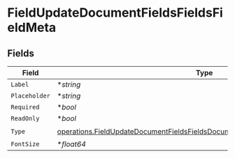 # FieldUpdateDocumentFieldsFieldsFieldMeta


## Fields

| Field                                                                                                                                                                              | Type                                                                                                                                                                               | Required                                                                                                                                                                           | Description                                                                                                                                                                        |
| ---------------------------------------------------------------------------------------------------------------------------------------------------------------------------------- | ---------------------------------------------------------------------------------------------------------------------------------------------------------------------------------- | ---------------------------------------------------------------------------------------------------------------------------------------------------------------------------------- | ---------------------------------------------------------------------------------------------------------------------------------------------------------------------------------- |
| `Label`                                                                                                                                                                            | **string*                                                                                                                                                                          | :heavy_minus_sign:                                                                                                                                                                 | N/A                                                                                                                                                                                |
| `Placeholder`                                                                                                                                                                      | **string*                                                                                                                                                                          | :heavy_minus_sign:                                                                                                                                                                 | N/A                                                                                                                                                                                |
| `Required`                                                                                                                                                                         | **bool*                                                                                                                                                                            | :heavy_minus_sign:                                                                                                                                                                 | N/A                                                                                                                                                                                |
| `ReadOnly`                                                                                                                                                                         | **bool*                                                                                                                                                                            | :heavy_minus_sign:                                                                                                                                                                 | N/A                                                                                                                                                                                |
| `Type`                                                                                                                                                                             | [operations.FieldUpdateDocumentFieldsFieldsDocumentsFieldsRequestRequestBodyType](../../models/operations/fieldupdatedocumentfieldsfieldsdocumentsfieldsrequestrequestbodytype.md) | :heavy_check_mark:                                                                                                                                                                 | N/A                                                                                                                                                                                |
| `FontSize`                                                                                                                                                                         | **float64*                                                                                                                                                                         | :heavy_minus_sign:                                                                                                                                                                 | N/A                                                                                                                                                                                |